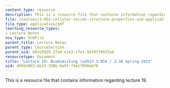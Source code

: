 ```yaml
---
content_type: resource
description: This is a resource file that contains information regarding lecture 19.
file: /courses/3-054-cellular-solids-structure-properties-and-applications-spring-2015/d692e063bb23398b6a9ff4e17098e6f8_MIT3_054S15_L19_Biomimicking.pdf
file_type: application/pdf
learning_resource_types:
- Lecture Notes
ocw_type: OCWFile
parent_title: Lecture Notes
parent_type: CourseSection
parent_uid: b82e5929-27a6-e1e3-cfe1-5bf0f39925a8
resourcetype: Document
title: "Lecture 19: Biomimicking \u2013 3.054 / 3.36 Spring 2015"
uid: d692e063-bb23-398b-6a9f-f4e17098e6f8
---
```

This is a resource file that contains information regarding lecture 19.

